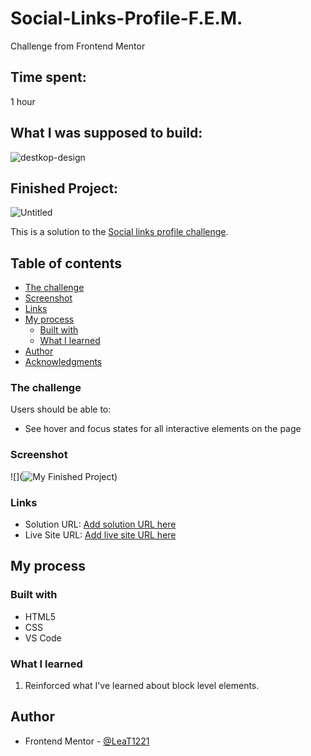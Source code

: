 # Social-Links-Profile-F.E.M.
Challenge from Frontend Mentor

## Time spent:
1 hour

## What I was supposed to build:
![destkop-design](https://github.com/user-attachments/assets/da62cff8-03ac-4c96-a746-ca36ff9ec1c6)


## Finished Project:
![Untitled](https://github.com/user-attachments/assets/928ee435-6e13-47b0-b149-efc57f10c4c7)


This is a solution to the [Social links profile challenge](https://www.frontendmentor.io/challenges/social-links-profile-UG32l9m6dQ). 
## Table of contents


  - [The challenge](#the-challenge)
  - [Screenshot](#screenshot)
  - [Links](#links)
- [My process](#my-process)
  - [Built with](#built-with)
  - [What I learned](#what-i-learned)
- [Author](#author)
- [Acknowledgments](#acknowledgments)


### The challenge

Users should be able to:

- See hover and focus states for all interactive elements on the page

### Screenshot

![](![My Finished Project](image.png))


### Links

- Solution URL: [Add solution URL here](https://your-solution-url.com)
- Live Site URL: [Add live site URL here](https://your-live-site-url.com)

## My process

### Built with

- HTML5
- CSS
- VS Code


### What I learned

1. Reinforced what I've learned about block level elements.


## Author

- Frontend Mentor - [@LeaT1221](https://www.frontendmentor.io/profile/LeaT1221)
